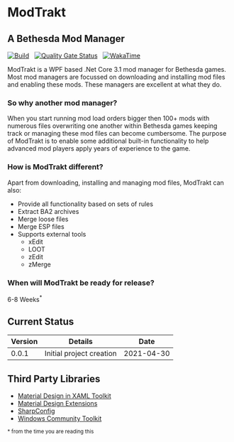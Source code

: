 # ModTrakt

## A Bethesda Mod Manager

[![Build](https://github.com/BinaryMisfit/modtrakt/actions/workflows/modtrakt-wpf-build.yml/badge.svg)](https://github.com/BinaryMisfit/modtrakt/actions/workflows/modtrakt-wpf-build.yml) &nbsp;
[![Quality Gate Status](https://sonarcloud.io/api/project_badges/measure?project=senselessly-foolish-modtrakt&metric=alert_status)](https://sonarcloud.io/dashboard?id=senselessly-foolish-modtrakt) &nbsp;
[![WakaTime](https://wakatime.com/badge/github/BinaryMisfit/modtrakt.svg)](https://wakatime.com/badge/github/BinaryMisfit/modtrakt)

ModTrakt is a WPF based .Net Core 3.1 mod manager for Bethesda games. Most mod managers are focussed on downloading and
installing mod files and enabling these mods. These managers are excellent at what they do.

### So why another mod manager?

When you start running mod load orders bigger then 100+ mods with numerous files overwriting one another within Bethesda
games keeping track or managing these mod files can become cumbersome. The purpose of ModTrakt is to enable some
additional built-in functionality to help advanced mod players apply years of experience to the game.

### How is ModTrakt different?

Apart from downloading, installing and managing mod files, ModTrakt can also:
* Provide all functionality based on sets of rules
* Extract BA2 archives
* Merge loose files
* Merge ESP files
* Supports external tools
    * xEdit
    * LOOT
    * zEdit
    * zMerge
  
### When will ModTrakt be ready for release?
6-8 Weeks<sup>*</sup>

## Current Status

| Version | Details | Date |
| --- | --- | --- |
| 0.0.1 | Initial project creation | 2021-04-30 |

## Third Party Libraries

- [Material Design in XAML Toolkit](https://github.com/MaterialDesignInXAML)
- [Material Design Extensions](https://github.com/MaterialDesignInXAML/MaterialDesignInXamlToolkit)
- [SharpConfig](https://github.com/cemdervis/SharpConfig)
- [Windows Community Toolkit](https://github.com/windows-toolkit/WindowsCommunityToolkit)

<sub>* from the time you are reading this</sub>